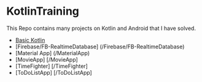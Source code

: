 # KotlinTraining

This Repo contains many projects on Kotlin and Android that I have solved.

- [Basic Kotlin](/BasicKotlin)
- [Firebase/FB-RealtimeDatabase] (/Firebase/FB-RealtimeDatabase)
- [Material App] (/MaterialApp)
- [MovieApp] [/MovieApp]
- [TimeFighter] [/TimeFighter]
- [ToDoListApp] [/ToDoListApp]

